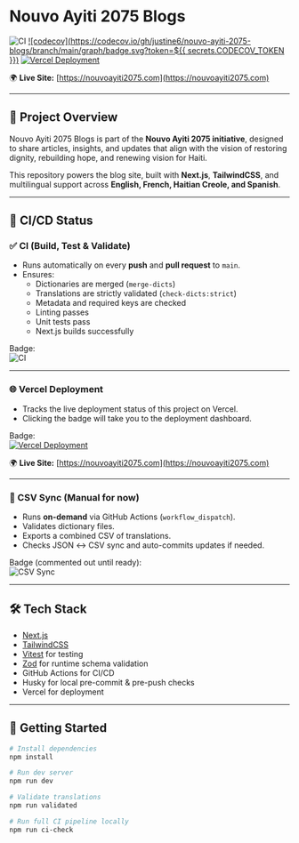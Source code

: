 # Nouvo Ayiti 2075 Blogs

![CI](https://github.com/justine6/nouvo-ayiti-2075-blogs/actions/workflows/ci.yml/badge.svg)
[![codecov](https://codecov.io/gh/justine6/nouvo-ayiti-2075-blogs/branch/main/graph/badge.svg?token=${{ secrets.CODECOV_TOKEN }})](https://codecov.io/gh/justine6/nouvo-ayiti-2075-blogs)
[![Vercel Deployment](https://vercel.com/button)](https://vercel.com/justine6/nouvo-ayiti-2075-blogs/deployments)

🌍 **Live Site:** [https://nouvoayiti2075.com](https://nouvoayiti2075.com)

<!-- Uncomment when ready
![CSV Sync](https://github.com/justine6/nouvo-ayiti-2075-blogs/actions/workflows/validate-csv.yml/badge.svg)
-->

---

## 📌 Project Overview
Nouvo Ayiti 2075 Blogs is part of the **Nouvo Ayiti 2075 initiative**, designed to share articles, insights, and updates that align with the vision of restoring dignity, rebuilding hope, and renewing vision for Haiti.

This repository powers the blog site, built with **Next.js**, **TailwindCSS**, and multilingual support across **English, French, Haitian Creole, and Spanish**.

---

## 🚦 CI/CD Status

### ✅ CI (Build, Test & Validate)
- Runs automatically on every **push** and **pull request** to `main`.
- Ensures:
  - Dictionaries are merged (`merge-dicts`)
  - Translations are strictly validated (`check-dicts:strict`)
  - Metadata and required keys are checked
  - Linting passes
  - Unit tests pass
  - Next.js builds successfully

Badge:  
![CI](https://github.com/justine6/nouvo-ayiti-2075-blogs/actions/workflows/ci.yml/badge.svg)

---

### 🌐 Vercel Deployment
- Tracks the live deployment status of this project on Vercel.  
- Clicking the badge will take you to the deployment dashboard.  

Badge:  
[![Vercel Deployment](https://vercel.com/button)](https://vercel.com/justine6/nouvo-ayiti-2075-blogs/deployments)  

🌍 **Live Site:** [https://nouvoayiti2075.com](https://nouvoayiti2075.com)

---

### 🔄 CSV Sync (Manual for now)
- Runs **on-demand** via GitHub Actions (`workflow_dispatch`).  
- Validates dictionary files.  
- Exports a combined CSV of translations.  
- Checks JSON ↔ CSV sync and auto-commits updates if needed.  

Badge (commented out until ready):  
![CSV Sync](https://github.com/justine6/nouvo-ayiti-2075-blogs/actions/workflows/validate-csv.yml/badge.svg)

---

## 🛠️ Tech Stack
- [Next.js](https://nextjs.org/)  
- [TailwindCSS](https://tailwindcss.com/)  
- [Vitest](https://vitest.dev/) for testing  
- [Zod](https://zod.dev/) for runtime schema validation  
- GitHub Actions for CI/CD  
- Husky for local pre-commit & pre-push checks  
- Vercel for deployment  

---

## 🚀 Getting Started

```bash
# Install dependencies
npm install

# Run dev server
npm run dev

# Validate translations
npm run validated

# Run full CI pipeline locally
npm run ci-check
